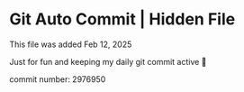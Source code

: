 # Git Auto Commit | Hidden File

This file was added Feb 12, 2025

Just for fun and keeping my daily git commit active 🤪

commit number: 2976950

